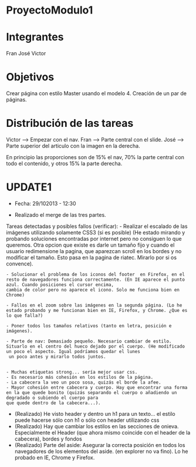 ProyectoModulo1
===============

Integrantes
===========
Fran
José
Victor

Objetivos
=========

Crear página con estilo Master usando el modelo 4. Creación de un par de páginas.

Distribución de las tareas
==========================

Victor --> Empezar con el nav.
Fran --> Parte central con el slide.
José --> Parte superior del articulo con la imagen en la derecha.


En principio las proporciones son de 15% el nav, 70% la parte central con todo el contenido, y otros 15% la parte derecha.



UPDATE1
=======
 - Fecha: 29/102013 - 12:30
 
 + Realizado el merge de las tres partes.
 
 Tareas detectadas y posibles fallos (verificar):
	- Realizar el escalado de las imágenes utilizando solamente CSS3 (si es posible)
		(He estado mirando y probando soluciones encontradas por internet pero no consiguen lo que queremos. Otra opcion que existe es darle un tamaño fijo y cuando el usuario
		redimensione la pagina, que aparezcan scroll en los bordes y no modificar el tamaño. Esto pasa en la pagina de riatec. Mirarlo por si os convence).
			 
	- Solucionar el problema de los iconos del footer  en Firefox, en el resto de navegadores funciona correctamente. (En IE aparece el punto azul. Cuando posiciones el cursor encima, 
	cambia de color pero no aparece el icono. Solo me funciona bien en Chrome)
	
	- Fallos en el zoom sobre las imágenes en la segunda página. (Lo he estado probando y me funcionan bien en IE, Firefox, y Chrome. ¿Que es lo que falla?)	
	
	- Poner todos los tamaños relativos (tanto en letra, posición e imágenes).
	
	- Parte de nav: Demasiado pequeño. Necesario cambiar de estilo. Situarlo en el centro del hueco dejado por el cuerpo. (He modificado un poco el aspecto. Igual podríamos quedar el lunes
	 un poco antes y mirarlo todos juntos.


	- Muchas etiquetas strong... sería mejor usar css.
	- Es necesario más cohesión en los estilos de la página.
	- La cabecera la veo un poco sosa, quizás el borde la afee.
	- Mayor cohesión entre cabecera y cuerpo. Hay que encontrar una forma en la que quede bonito (quizás separando el cuerpo o añadiendo un degradado o subiendo el cuerpo para
	que quede dentro de la cabecera...).
	
 - (Realizado) He visto header y dentro un h1 para un texto... el estilo puede hacerse sólo con h1 o sólo con header utilizando css
 - (Realizado) Hay que cambiar los estilos en las secciones de onieva. Especialmente el Header (que ahora mismo coincide con el header de la cabecera), bordes y fondos
 - (Realizado) Parte del aside: Asegurar la correcta posición en todos los navegadores de los elementos del aside. (en explorer no va fino). Lo he probado en IE, Chrome y Firefox.